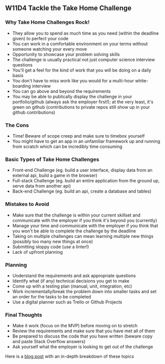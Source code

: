 ## W11D4 Tackle the Take Home Challenge

### Why Take Home Challenges Rock!

* They allow you to spend as much time as you need (within the deadline given) to perfect your code
* You can work in a comfortable environment on your terms without someone watching your every move
* Opportunity to showcase your problem solving skills
* The challenge is usually practical not just computer science interview questions
* You'll get a feel for the kind of work that you will be doing on a daily basis
* You don't have to miss work like you would for a multi-hour white-boarding interview
* You can go above and beyond the requirements
* You may be able to publically display the challenge in your portfolio/github (always ask the employer first!); at the very least, it's green on github (contributions to private repos still show up in your github contributions)

### The Cons

* Time! Beware of scope creep and make sure to timebox yourself
* You might have to get an app in an unfamiliar framework up and running from scratch which can be incredibly time consuming

### Basic Types of Take Home Challenges

* Front-end Challenge (eg. build a user interface, display data from an external api, build a game in the browser)
* Full-stack Challenge (eg. build an entire application from the ground up, serve data from another api)
* Back-end Challenge (eg. build an api, create a database and tables)

### Mistakes to Avoid

* Make sure that the challenge is within your current skillset and communicate with the employer if you think it's beyond you (currently)
* Manage your time and communicate with the employer if you think that you won't be able to complete the challenge by the deadline
* Taking on multiple challenges can mean learning multiple new things (possibly too many new things at once)
* Submitting sloppy code (use a linter!)
* Lack of upfront planning

### Planning

* Understand the requirements and ask appropriate questions
* Identify what (if any) technical decisions you get to make
* Come up with a testing plan (manual, unit, integration, etc)
* Work incrementally/break the problem down into smaller tasks and set an order for the tasks to be completed
* Use a digital planner such as Trello or Github Projects

### Final Thoughts

* Make it work (focus on the MVP) before moving on to stretch
* Review the requirements and make sure that you have met all of them
* Be prepared to discuss the code that you have written (beware copy and paste Stack Overflow answers)
* Ask yourself what the employer is looking to get out of the challenge

Here is a [blog post](https://www.fullstackinterviewing.com/2018/02/02/the-ultimate-guide-to-kicking-ass-on-take-home-coding-challenges.html) with an in-depth breakdown of these topics
